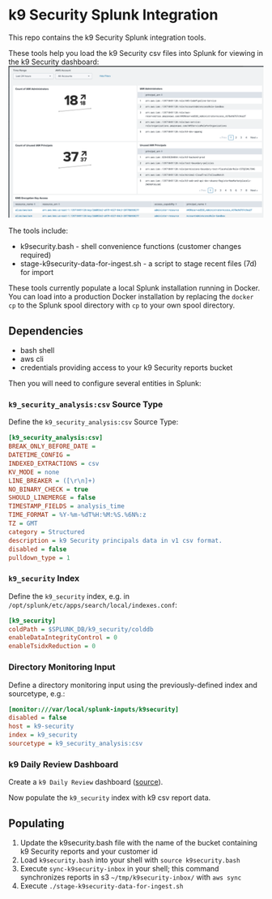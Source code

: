 # k9 Security Splunk Integration
This repo contains the k9 Security Splunk integration tools.

These tools help you load the k9 Security csv files into Splunk for viewing in the k9 Security dashboard:
![k9 Security Splunk Dashboard](assets/k9security-dashboard.png)

The tools include:

* k9security.bash - shell convenience functions (customer changes required) 
* stage-k9security-data-for-ingest.sh - a script to stage recent files (7d) for import  

These tools currently populate a local Splunk installation running in Docker.  You can load
into a production Docker installation by replacing the `docker cp` to the Splunk spool directory
with `cp` to your own spool directory.

## Dependencies

* bash shell
* aws cli
* credentials providing access to your k9 Security reports bucket

Then you will need to configure several entities in Splunk:

### `k9_security_analysis:csv` Source Type

Define the `k9_security_analysis:csv` Source Type:

```ini
[k9_security_analysis:csv]
BREAK_ONLY_BEFORE_DATE =
DATETIME_CONFIG =
INDEXED_EXTRACTIONS = csv
KV_MODE = none
LINE_BREAKER = ([\r\n]+)
NO_BINARY_CHECK = true
SHOULD_LINEMERGE = false
TIMESTAMP_FIELDS = analysis_time
TIME_FORMAT = %Y-%m-%dT%H:%M:%S.%6N%:z
TZ = GMT
category = Structured
description = k9 Security principals data in v1 csv format.
disabled = false
pulldown_type = 1
```

### `k9_security` Index

Define the `k9_security` index, e.g. in `/opt/splunk/etc/apps/search/local/indexes.conf`:

```ini
[k9_security]
coldPath = $SPLUNK_DB/k9_security/colddb
enableDataIntegrityControl = 0
enableTsidxReduction = 0
```

### Directory Monitoring Input 
Define a directory monitoring input using the previously-defined index and sourcetype, e.g.:

```ini 
[monitor:///var/local/splunk-inputs/k9security]
disabled = false
host = k9-security
index = k9_security
sourcetype = k9_security_analysis:csv
```

### k9 Daily Review Dashboard

Create a `k9 Daily Review` dashboard ([source](k9_daily_review.dashboard.xml)).

Now populate the `k9_security` index with k9 csv report data.

## Populating

1. Update the k9security.bash file with the name of the bucket containing k9 Security reports and your customer id
2. Load `k9security.bash` into your shell with `source k9security.bash`
3. Execute `sync-k9security-inbox` in your shell; this command synchronizes reports in s3 `~/tmp/k9security-inbox/` with `aws sync`
4. Execute `./stage-k9security-data-for-ingest.sh`
